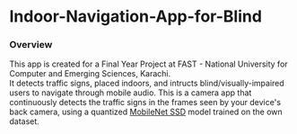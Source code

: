 # Indoor-Navigation-App-for-Blind
### Overview
This app is created for a Final Year Project at FAST - National University for Computer and Emerging Sciences, Karachi.  
It detects traffic signs, placed indoors, and intructs blind/visually-impaired users to navigate through mobile audio. This is a camera app that continuously detects the traffic signs in the frames seen by your device's back camera, using a quantized [MobileNet SSD](https://github.com/tensorflow/models/tree/master/research/object_detection) model trained on the own dataset.



